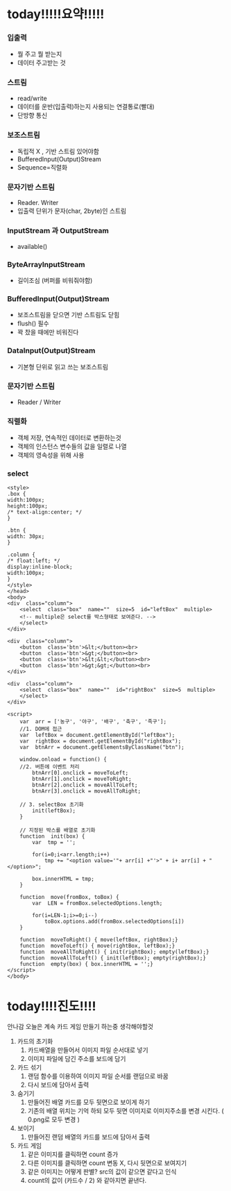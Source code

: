 

# today!!!!!요약!!!!!

### 입출력

- 뭘 주고 뭘 받는지
- 데이터 주고받는 것

### 스트림

- read/write 
- 데이터를 운반(입출력)하는지 사용되는 연결통로(빨대)
- 단방향 통신

### 보조스트림

- 독립적 X , 기반 스트림 있어야함
- BufferedInput(Output)Stream
- Sequence=직렬화

### 문자기반 스트림

- Reader. Writer
- 입출력 단위가 문자(char, 2byte)인 스트림


### InputStream 과 OutputStream

- available()

### ByteArrayInputStream

- 길이조심 (버퍼를 비워줘야함)

### BufferedInput(Output)Stream

- 보조스트림을 닫으면 기반 스트림도 닫힘
- flush() 필수
- 꽉 찼을 때에만 비워진다

### DataInput(Output)Stream

- 기본형 단위로 읽고 쓰는 보조스트림


### 문자기반 스트림

- Reader / Writer

### 직렬화

- 객체 저장, 연속적인 데이터로 변환하는것
- 객체의 인스턴스 변수들의 값을 일렬로 나열
- 객체의 영속성을 위해 사용

### select
```
<style>
.box {
width:100px;
height:100px;
/* text-align:center; */
}

.btn {
width: 30px;
}

.column {
/* float:left; */
display:inline-block;
width:100px;
}
</style>
</head>
<body>
<div  class="column">
	<select  class="box"  name=""  size=5  id="leftBox"  multiple>  
	<!-- multiple은 select를 박스형태로 보여준다. -->
	</select>
</div>

<div  class="column">
	<button  class='btn'>&lt;</button><br>
	<button  class='btn'>&gt;</button><br>
	<button  class='btn'>&lt;&lt;</button><br>
	<button  class='btn'>&gt;&gt;</button><br>
</div>

<div  class="column">
	<select  class="box"  name=""  id="rightBox"  size=5  multiple>
	</select>
</div>

<script>
	var  arr = ['농구', '야구', '배구', '축구', '족구'];
	//1. DOM에 접근
	var  leftBox = document.getElementById("leftBox");
	var  rightBox = document.getElementById("rightBox");
	var  btnArr = document.getElementsByClassName("btn");

	window.onload = function() {
	//2. 버튼에 이벤트 처리
		btnArr[0].onclick = moveToLeft;
		btnArr[1].onclick = moveToRight;
		btnArr[2].onclick = moveAllToLeft;
		btnArr[3].onclick = moveAllToRight;

	// 3. selectBox 초기화
		init(leftBox);
	}

	// 지정된 박스를 배열로 초기화
	function  init(box) {
		var  tmp = '';

		for(i=0;i<arr.length;i++)
			tmp += "<option value='"+ arr[i] +"'>" + i+ arr[i] + "</option>";
		
		box.innerHTML = tmp;
	}

	function  move(fromBox, toBox) {
		var  LEN = fromBox.selectedOptions.length;

		for(i=LEN-1;i>=0;i--)
			toBox.options.add(fromBox.selectedOptions[i])
	}

	function  moveToRight() { move(leftBox, rightBox);}
	function  moveToLeft() { move(rightBox, leftBox);}
	function  moveAllToRight() { init(rightBox); empty(leftBox);}
	function  moveAllToLeft() { init(leftBox); empty(rightBox);}
	function  empty(box) { box.innerHTML = '';}
</script>
</body>
```
# today!!!!진도!!!!
안나감
오늘은 계속 카드 게임 만들기 하는중
생각해야할것

1. 카드의 초기화
	1. 카드배열을 만들어서 이미지 파일 순서대로 넣기
	2. 이미지 파일에 담긴 주소를 보드에 담기
2. 카드 섞기
	1. 랜덤 함수를 이용하여 이미지 파일 순서를 랜덤으로 바꿈
	2. 다시 보드에 담아서 출력
3.  숨기기
	1. 만들어진 배열 카드를 모두 뒷면으로 보이게 하기
	2. 기존의 배열 위치는 기억 하되 모두 뒷면 이미지로 이미지주소를 변경 시킨다.
	(	0.png로 모두 변경 )
4. 보이기
	1. 만들어진 랜덤 배열의 카드를 보드에 담아서 출력
5. 카드 게임
	1. 같은 이미지를 클릭하면 count 증가
	2. 다른 이미지를 클릭하면 count 변동 X, 다시 뒷면으로 보여지기
	3. 같은 이미지는 어떻게 판별? src의 값이 같으면 같다고 인식
	4. count의 값이  (카드수 / 2) 와 같아지면 끝낸다.

<!--stackedit_data:
eyJoaXN0b3J5IjpbMzQ0MjQxNjM4LDE0NTkzNzAwNDAsLTEwMD
kzODQ1OTIsLTEyMzExNzEyOTgsLTEzNjE2ODc0NzIsMTIyNTY3
MjM2NywtMTY3OTQxMjA3OV19
-->